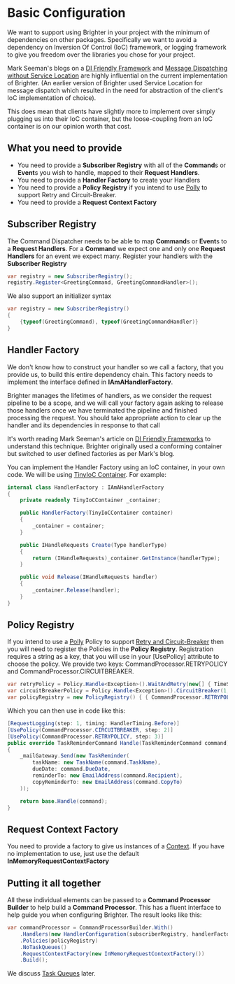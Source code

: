 # Basic Configuration

We want to support using Brighter in your project with the minimum of
dependencies on other packages. Specifically we want to avoid a
dependency on Inversion Of Control (IoC) framework, or logging framework
to give you freedom over the libraries you chose for your project.

Mark Seeman\'s blogs on a [DI Friendly
Framework](http://blog.ploeh.dk/2014/05/19/di-friendly-framework/) and
[Message Dispatching without Service
Location](http://blog.ploeh.dk/2011/09/19/MessageDispatchingwithoutServiceLocation/)
are highly influential on the current implementation of Brighter. (An
earlier version of Brighter used Service Location for message dispatch
which resulted in the need for abstraction of the client\'s IoC
implementation of choice).

This does mean that clients have slightly more to implement over simply
plugging us into their IoC container, but the loose-coupling from an IoC
container is on our opinion worth that cost.

## What you need to provide

-   You need to provide a **Subscriber Registry** with all of the
    **Command**s or **Event**s you wish to handle, mapped to their
    **Request Handlers**.
-   You need to provide a **Handler Factory** to create your Handlers
-   You need to provide a **Policy Registry** if you intend to use
    [Polly](https://github.com/App-vNext/Polly) to support Retry and
    Circuit-Breaker.
-   You need to provide a **Request Context Factory**

## Subscriber Registry

The Command Dispatcher needs to be able to map **Command**s or
**Event**s to a **Request Handlers**. For a **Command** we expect one
and only one **Request Handlers** for an event we expect many. Register
your handlers with the **Subscriber Registry**

``` csharp
var registry = new SubscriberRegistry();
registry.Register<GreetingCommand, GreetingCommandHandler>();
```

We also support an initializer syntax

``` csharp
var registry = new SubscriberRegistry()
{
    {typeof(GreetingCommand), typeof(GreetingCommandHandler)}
}
```

## Handler Factory

We don\'t know how to construct your handler so we call a factory, that
you provide us, to build this entire dependency chain. This factory
needs to implement the interface defined in **IAmAHandlerFactory**.

Brighter manages the lifetimes of handlers, as we consider the request
pipeline to be a scope, and we will call your factory again asking to
release those handlers once we have terminated the pipeline and finished
processing the request. You should take appropriate action to clear up
the handler and its dependencies in response to that call

It\'s worth reading Mark Seeman\'s article on [DI Friendly
Frameworks](http://blog.ploeh.dk/2014/05/19/di-friendly-framework/) to
understand this technique. Brighter originally used a conforming
container but switched to user defined factories as per Mark\'s blog.

You can implement the Handler Factory using an IoC container, in your
own code. We will be using [TinyIoC
Container](https://github.com/grumpydev/TinyIoC). For example:

``` csharp
internal class HandlerFactory : IAmAHandlerFactory
{
    private readonly TinyIoCContainer _container;

    public HandlerFactory(TinyIoCContainer container)
    {
        _container = container;
    }

    public IHandleRequests Create(Type handlerType)
    {
        return (IHandleRequests)_container.GetInstance(handlerType);
    }

    public void Release(IHandleRequests handler)
    {
        _container.Release(handler);
    }
}
```

## Policy Registry

If you intend to use a [Polly](https://github.com/App-vNext/Polly)
Policy to support [Retry and
Circuit-Breaker](PolicyRetryAndCircuitBreaker.html) then you will need
to register the Policies in the **Policy Registry**. Registration
requires a string as a key, that you will use in your \[UsePolicy\]
attribute to choose the policy. We provide two keys:
CommandProcessor.RETRYPOLICY and CommandProcessor.CIRCUITBREAKER.

``` csharp
var retryPolicy = Policy.Handle<Exception>().WaitAndRetry(new[] { TimeSpan.FromMilliseconds(50), TimeSpan.FromMilliseconds(100), TimeSpan.FromMilliseconds(150) });
var circuitBreakerPolicy = Policy.Handle<Exception>().CircuitBreaker(1, TimeSpan.FromMilliseconds(500));
var policyRegistry = new PolicyRegistry() { { CommandProcessor.RETRYPOLICY, retryPolicy }, { CommandProcessor.CIRCUITBREAKER, circuitBreakerPolicy } };
```

Which you can then use in code like this:

``` csharp
[RequestLogging(step: 1, timing: HandlerTiming.Before)]
[UsePolicy(CommandProcessor.CIRCUITBREAKER, step: 2)]
[UsePolicy(CommandProcessor.RETRYPOLICY, step: 3)]
public override TaskReminderCommand Handle(TaskReminderCommand command)
{
    _mailGateway.Send(new TaskReminder(
        taskName: new TaskName(command.TaskName),
        dueDate: command.DueDate,
        reminderTo: new EmailAddress(command.Recipient),
        copyReminderTo: new EmailAddress(command.CopyTo)
    ));

    return base.Handle(command);
}
```

## Request Context Factory

You need to provide a factory to give us instances of a
[Context](UsingTheContextBag.html). If you have no implementation to
use, just use the default **InMemoryRequestContextFactory**

## Putting it all together

All these individual elements can be passed to a **Command Processor
Builder** to help build a **Command Processor**. This has a fluent
interface to help guide you when configuring Brighter. The result looks
like this:

``` csharp
var commandProcessor = CommandProcessorBuilder.With()
    .Handlers(new HandlerConfiguration(subscriberRegistry, handlerFactory))
    .Policies(policyRegistry)
    .NoTaskQueues()
    .RequestContextFactory(new InMemoryRequestContextFactory())
    .Build();
```

We discuss [Task Queues](DistributedTaskQueueConfiguration.html) later.
